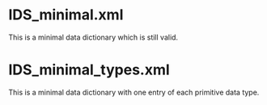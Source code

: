 # IDS_minimal.xml
This is a minimal data dictionary which is still valid.

# IDS_minimal_types.xml
This is a minimal data dictionary with one entry of each primitive data type.
